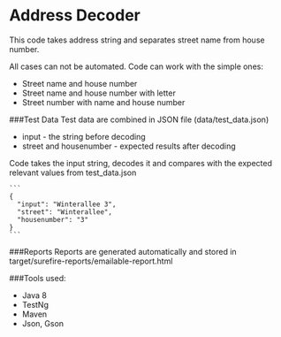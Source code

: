 # Address Decoder


This code takes address string and separates street name from house number.

All cases can not be automated. Code can work with the simple ones:

 - Street name and house number
 - Street name and house number with letter
 - Street number with name and house number

###Test Data
Test data are combined in JSON file (data/test_data.json)
 - input - the string before decoding
 - street and housenumber - expected results after decoding
 
Code takes the input string, decodes it and compares with the expected relevant values from 
test_data.json

    ```
    {
      "input": "Winterallee 3",
      "street": "Winterallee",
      "housenumber": "3"
    }
    ```
###Reports
Reports are generated automatically and stored in
 target/surefire-reports/emailable-report.html
    
###Tools used:
 - Java 8
 - TestNg
 - Maven
 - Json, Gson
